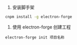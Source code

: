 1. 安装脚手架

```bash
cnpm install -g electron-forge
```

1. 使用 electron-forge 创建工程

```
electron-forge init 项目名称
```

